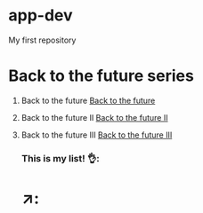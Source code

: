 # app-dev
My first repository
# Back to the future series
1. Back to the future [Back to the future](https://townsquare.media/site/295/files/2020/07/BTTF-poster-crop.jpg?w=980&q=75) 
2. Back to the future II [Back to the future II](https://static.independent.co.uk/s3fs-public/thumbnails/image/2015/09/30/11/Back-to-the-future-2.jpg?width=1200)
3. Back to the future III [Back to the future III](http://gonewiththetwins.com/new/wp-content/uploads/2014/11/backtothefuturepart3.jpg)

   ### This is my list! 👌:
   # ↗️:
   
   
   
